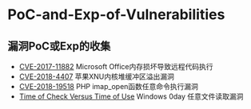 # PoC-and-Exp-of-Vulnerabilities
## 漏洞PoC或Exp的收集
- [CVE-2017-11882](https://github.com/wrlu/PoC-and-Exp-of-Vulnerabilities/tree/master/CVE-2017-11882) Microsoft Office内存损坏导致远程代码执行
- [CVE-2018-4407](https://github.com/wrlu/PoC-and-Exp-of-Vulnerabilities/tree/master/CVE-2018-4407) 苹果XNU内核堆缓冲区溢出漏洞
- [CVE-2018-19518](https://github.com/wrlu/PoC-and-Exp-of-Vulnerabilities/tree/master/CVE-2018-19518) PHP imap_open函数任意命令执行漏洞
- [Time of Check Versus Time of Use](https://github.com/wrlu/PoC-and-Exp-of-Vulnerabilities/tree/master/Windows-0day-exploit-(TOCTOU)) Windows 0day 任意文件读取漏洞